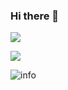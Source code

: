 ### Hi there 👋

<!--
**stanedward1/stanedward1** is a ✨ _special_ ✨ repository because its `README.md` (this file) appears on your GitHub profile.

Here are some ideas to get you started:

- 🔭 I’m currently working on ...
- 🌱 I’m currently learning ...
- 👯 I’m looking to collaborate on ...
- 🤔 I’m looking for help with ...
- 💬 Ask me about ...
- 📫 How to reach me: ...
- 😄 Pronouns: ...
- ⚡ Fun fact: ...
-->

![](https://visitor-badge.glitch.me/badge?page_id=stanedward1.readme)


![](http://antzuhl.cn:4000/get/@stanedward1.readme)

![info](https://github-readme-stats.vercel.app/api?username=stanedward1&show_icons=true&count_private=true&hide=prs&theme=default_repocard)
